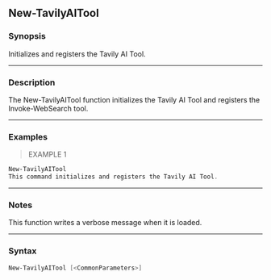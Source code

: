 New-TavilyAITool
----------------

### Synopsis
Initializes and registers the Tavily AI Tool.

---

### Description

The New-TavilyAITool function initializes the Tavily AI Tool and registers the Invoke-WebSearch tool.

---

### Examples
> EXAMPLE 1

```PowerShell
New-TavilyAITool
This command initializes and registers the Tavily AI Tool.
```

---

### Notes
This function writes a verbose message when it is loaded.

---

### Syntax
```PowerShell
New-TavilyAITool [<CommonParameters>]
```
